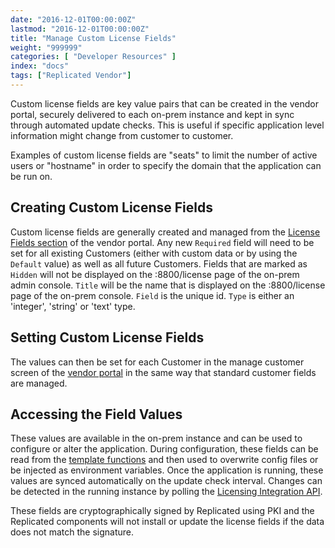 ```yaml
---
date: "2016-12-01T00:00:00Z"
lastmod: "2016-12-01T00:00:00Z"
title: "Manage Custom License Fields"
weight: "999999"
categories: [ "Developer Resources" ]
index: "docs"
tags: ["Replicated Vendor"]
---
```


Custom license fields are key value pairs that can be created in the vendor portal, securely delivered to each on-prem instance and kept in sync through automated update checks. This is useful if specific application level information might change from customer to customer.

Examples of custom license fields are "seats" to limit the number of active users or "hostname" in order to specify the domain that the application can be run on.

## Creating Custom License Fields
Custom license fields are generally created and managed from the [License Fields section](https://vendor.replicated.com/license-fields) of the vendor portal. Any new `Required` field will need to be set for all existing Customers (either with custom data or by using the `Default` value) as well as all future Customers. Fields that are marked as `Hidden` will not be displayed on the :8800/license page of the on-prem admin console. `Title` will be the name that is displayed on the :8800/license page of the on-prem console. `Field` is the unique id. `Type` is either an 'integer', 'string' or 'text' type.

## Setting Custom License Fields
The values can then be set for each Customer in the manage customer screen of the [vendor portal](https://vendor.replicated.com/customers) in the same way that standard customer fields are managed.

## Accessing the Field Values
These values are available in the on-prem instance and can be used to configure or alter the application. During configuration, these fields can be read from the [template functions](/docs/packaging-an-application/template-functions#licensefieldvalue) and then used to overwrite config files or be injected as environment variables. Once the application is running, these values are synced automatically on the update check interval. Changes can be detected in the running instance by polling the [Licensing Integration API](https://replicated.readme.io/docs/license-api).

These fields are cryptographically signed by Replicated using PKI and the Replicated components will not install or update the license fields if the data does not match the signature.
